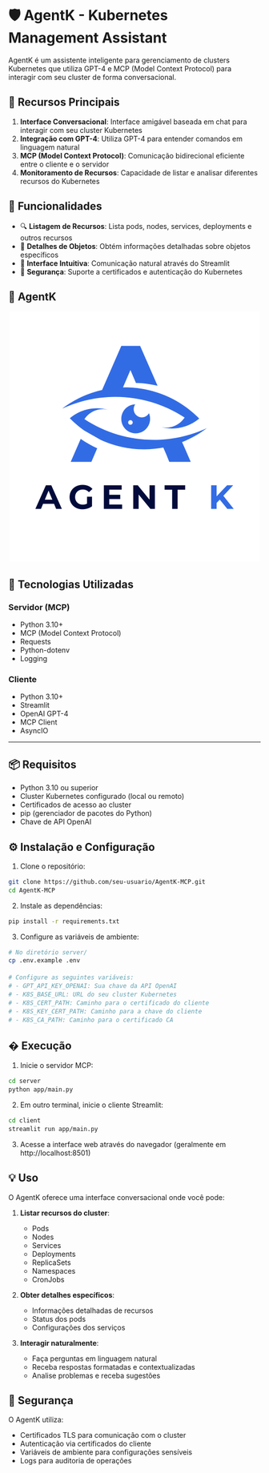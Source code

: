 # 🛡️ AgentK - Kubernetes Management Assistant

AgentK é um assistente inteligente para gerenciamento de clusters Kubernetes que utiliza GPT-4 e MCP (Model Context Protocol) para interagir com seu cluster de forma conversacional.

## 🌟 Recursos Principais

1. **Interface Conversacional**: Interface amigável baseada em chat para interagir com seu cluster Kubernetes
2. **Integração com GPT-4**: Utiliza GPT-4 para entender comandos em linguagem natural
3. **MCP (Model Context Protocol)**: Comunicação bidirecional eficiente entre o cliente e o servidor
4. **Monitoramento de Recursos**: Capacidade de listar e analisar diferentes recursos do Kubernetes

## 🎯 Funcionalidades

- 🔍 **Listagem de Recursos**: Lista pods, nodes, services, deployments e outros recursos
- 📝 **Detalhes de Objetos**: Obtém informações detalhadas sobre objetos específicos
- 🤖 **Interface Intuitiva**: Comunicação natural através do Streamlit
- 🔐 **Segurança**: Suporte a certificados e autenticação do Kubernetes

## 📸 AgentK

<p align="center">
  <img src="docs/AgentK-color.png" alt="AgentK" width="500" />
</p>

## 🚀 Tecnologias Utilizadas

### Servidor (MCP)
- Python 3.10+
- MCP (Model Context Protocol)
- Requests
- Python-dotenv
- Logging

### Cliente
- Python 3.10+
- Streamlit
- OpenAI GPT-4
- MCP Client
- AsyncIO

---

## 📦 Requisitos

- Python 3.10 ou superior
- Cluster Kubernetes configurado (local ou remoto)
- Certificados de acesso ao cluster
- pip (gerenciador de pacotes do Python)
- Chave de API OpenAI

## ⚙️ Instalação e Configuração

1. Clone o repositório:
```bash
git clone https://github.com/seu-usuario/AgentK-MCP.git
cd AgentK-MCP
```

2. Instale as dependências:
```bash
pip install -r requirements.txt
```

3. Configure as variáveis de ambiente:
```bash
# No diretório server/
cp .env.example .env

# Configure as seguintes variáveis:
# - GPT_API_KEY_OPENAI: Sua chave da API OpenAI
# - K8S_BASE_URL: URL do seu cluster Kubernetes
# - K8S_CERT_PATH: Caminho para o certificado do cliente
# - K8S_KEY_CERT_PATH: Caminho para a chave do cliente
# - K8S_CA_PATH: Caminho para o certificado CA
```

## � Execução

1. Inicie o servidor MCP:
```bash
cd server
python app/main.py
```

2. Em outro terminal, inicie o cliente Streamlit:
```bash
cd client
streamlit run app/main.py
```

3. Acesse a interface web através do navegador (geralmente em http://localhost:8501)

## 💡 Uso

O AgentK oferece uma interface conversacional onde você pode:

1. **Listar recursos do cluster**:
   - Pods
   - Nodes
   - Services
   - Deployments
   - ReplicaSets
   - Namespaces
   - CronJobs

2. **Obter detalhes específicos**:
   - Informações detalhadas de recursos
   - Status dos pods
   - Configurações dos serviços

3. **Interagir naturalmente**:
   - Faça perguntas em linguagem natural
   - Receba respostas formatadas e contextualizadas
   - Analise problemas e receba sugestões

## 🔐 Segurança

O AgentK utiliza:
- Certificados TLS para comunicação com o cluster
- Autenticação via certificados do cliente
- Variáveis de ambiente para configurações sensíveis
- Logs para auditoria de operações
